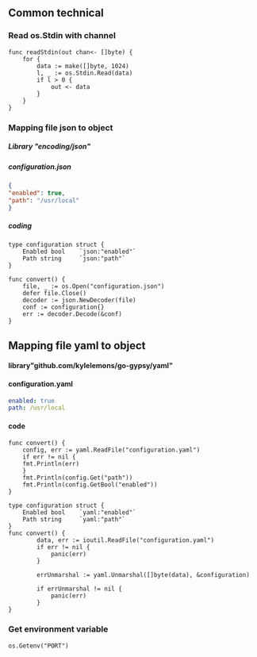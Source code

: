 ## Common technical

### Read os.Stdin with channel
```text
func readStdin(out chan<- []byte) {
    for {
        data := make([]byte, 1024)
        l, _ := os.Stdin.Read(data)
        if l > 0 {
            out <- data
        }
    }
}
```


### Mapping file json to object
##### Library "encoding/json"
##### configuration.json
```json
{
"enabled": true,
"path": "/usr/local"
}
```
##### coding
```text
type configuration struct {
    Enabled bool    `json:"enabled"`
    Path string     `json:"path"`
}

func convert() {
    file, _ := os.Open("configuration.json")
    defer file.Close()
    decoder := json.NewDecoder(file)
    conf := configuration{}
    err := decoder.Decode(&conf)
}
```

## Mapping file yaml to object
#### library"github.com/kylelemons/go-gypsy/yaml"

#### configuration.yaml
```yaml
enabled: true
path: /usr/local
```
#### code
```text
func convert() {
    config, err := yaml.ReadFile("configuration.yaml")
    if err != nil {
    fmt.Println(err)
    }
    fmt.Println(config.Get("path"))
    fmt.Println(config.GetBool("enabled"))
}
```
```text
type configuration struct {
    Enabled bool    `yaml:"enabled"`
    Path string     `yaml:"path"`
}
func convert() {
        data, err := ioutil.ReadFile("configuration.yaml")
    	if err != nil {
    		panic(err)
    	}
    
    	errUnmarshal := yaml.Unmarshal([]byte(data), &configuration)
    
    	if errUnmarshal != nil {
    		panic(err)
    	}
}
```

### Get environment variable
```text
os.Getenv("PORT")
```

